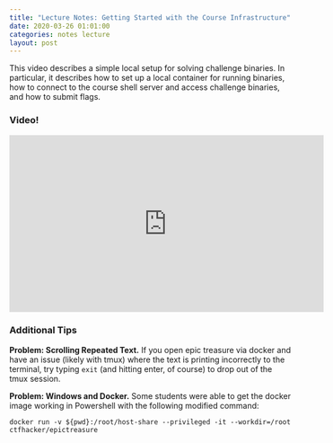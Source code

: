 ```yaml
---
title: "Lecture Notes: Getting Started with the Course Infrastructure"
date: 2020-03-26 01:01:00
categories: notes lecture 
layout: post
---
```


This video describes a simple local setup for solving challenge binaries. In
particular, it describes how to set up a local container for running binaries,
how to connect to the course shell server and access challenge binaries, and
how to submit flags.   


### Video!

<iframe width="560" height="315" src="https://www.youtube.com/embed/hDTuJGkkG2c" frameborder="0" allow="accelerometer; autoplay; encrypted-media; gyroscope; picture-in-picture" allowfullscreen></iframe>

### Additional Tips

**Problem: Scrolling Repeated Text.** If you open epic treasure via docker and
have an issue (likely with tmux) where the text is printing incorrectly to the
terminal, try typing `exit` (and hitting enter, of course) to drop out of the
tmux session. 

**Problem: Windows and Docker.** Some students were able to get the docker
image working in Powershell with the following modified command:

```
docker run -v ${pwd}:/root/host-share --privileged -it --workdir=/root ctfhacker/epictreasure
```
